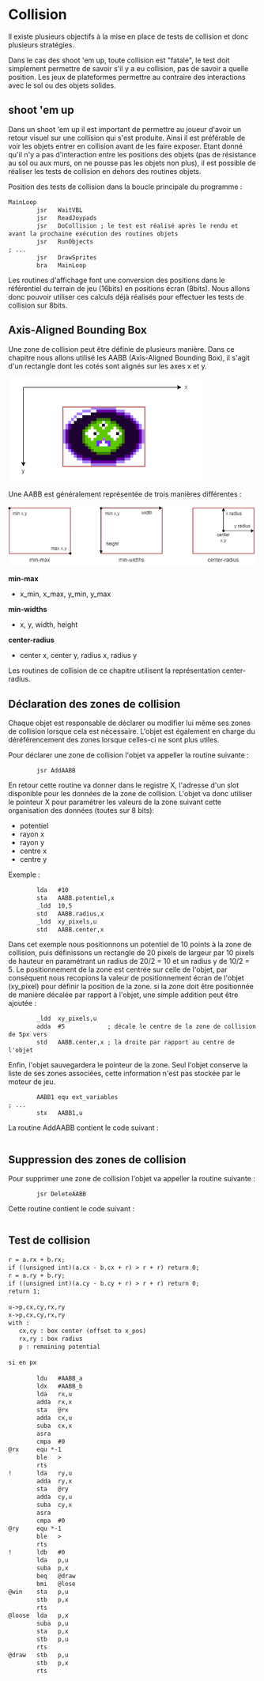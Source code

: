 # Collision
Il existe plusieurs objectifs à la mise en place de tests de collision et donc plusieurs stratégies.

Dans le cas des shoot 'em up, toute collision est "fatale", le test doit simplement permettre de savoir s'il y a eu collision, pas de savoir a quelle position.
Les jeux de plateformes permettre au contraire des interactions avec le sol ou des objets solides.

## shoot 'em up

Dans un shoot 'em up il est important de permettre au joueur d'avoir un retour visuel sur une collision qui s'est produite.
Ainsi il est préférable de voir les objets entrer en collision avant de les faire exposer.
Etant donné qu'il n'y a pas d'interaction entre les positions des objets (pas de résistance au sol ou aux murs, on ne pousse pas les objets non plus), il est possible de réaliser les tests de collision en dehors des routines objets.

Position des tests de collision dans la boucle principale du programme :

```
MainLoop
        jsr   WaitVBL
        jsr   ReadJoypads
        jsr   DoCollision ; le test est réalisé après le rendu et avant la prochaine exécution des routines objets
        jsr   RunObjects
; ...
        jsr   DrawSprites
        bra   MainLoop
```

Les routines d'affichage font une conversion des positions dans le référentiel du terrain de jeu (16bits) en positions écran (8bits).
Nous allons donc pouvoir utiliser ces calculs déjà réalisés pour effectuer les tests de collision sur 8bits.

## Axis-Aligned Bounding Box

Une zone de collision peut être définie de plusieurs manière.
Dans ce chapitre nous allons utilisé les AABB (Axis-Aligned Bounding Box), il s'agit d'un rectangle dont les cotés sont alignés sur les axes x et y.

![AABB](../diagrams/collision-AABB.png)

Une AABB est généralement représentée de trois manières différentes :

![AABB](../diagrams/collision-AABB_2.png)

**min-max**
- x_min, x_max, y_min, y_max

**min-widths**
- x, y, width, height

**center-radius**
- center x, center y, radius x, radius y

Les routines de collision de ce chapitre utilisent la représentation center-radius.

## Déclaration des zones de collision

Chaque objet est responsable de déclarer ou modifier lui même ses zones de collision lorsque cela est nécessaire.
L'objet est également en charge du déréférencement des zones lorsque celles-ci ne sont plus utiles.

Pour déclarer une zone de collision l'objet va appeller la routine suivante :
```
        jsr AddAABB
```

En retour cette routine va donner dans le registre X, l'adresse d'un slot disponible pour les données de la zone de collision.
L'objet va donc utiliser le pointeur X pour paramétrer les valeurs de la zone suivant cette organisation des données (toutes sur 8 bits):

- potentiel
- rayon x
- rayon y
- centre x
- centre y

Exemple :
```
        lda   #10
        sta   AABB.potentiel,x
        _ldd  10,5
        std   AABB.radius,x
        _ldd  xy_pixels,u
        std   AABB.center,x
```

Dans cet exemple nous positionnons un potentiel de 10 points à la zone de collision, puis définissons un rectangle de 20 pixels de largeur par 10 pixels de hauteur en paramétrant un radius de 20/2 = 10 et un radius y de 10/2 = 5.
Le positionnement de la zone est centrée sur celle de l'objet, par conséquent nous recopions la valeur de positionnement écran de l'objet (xy_pixel) pour définir la position de la zone.
si la zone doit être positionnée de manière décalée par rapport à l'objet, une simple addition peut être ajoutée :
```
        _ldd  xy_pixels,u
        adda  #5            ; décale le centre de la zone de collision de 5px vers
        std   AABB.center,x ; la droite par rapport au centre de l'objet
```

Enfin, l'objet sauvegardera le pointeur de la zone. Seul l'objet conserve la liste de ses zones associées, cette information n'est pas stockée par le moteur de jeu.

```
        AABB1 equ ext_variables
; ...
        stx   AABB1,u
```

La routine AddAABB contient le code suivant :

```

```

## Suppression des zones de collision

Pour supprimer une zone de collision l'objet va appeller la routine suivante :
```
        jsr DeleteAABB
```

Cette routine contient le code suivant :

```

```

## Test de collision

```
r = a.rx + b.rx;
if ((unsigned int)(a.cx - b.cx + r) > r + r) return 0;
r = a.ry + b.ry;
if ((unsigned int)(a.cy - b.cy + r) > r + r) return 0;
return 1;
 
u->p,cx,cy,rx,ry
x->p,cx,cy,rx,ry
with :
   cx,cy : box center (offset to x_pos)
   rx,ry : box radius
   p : remaining potential
 
si en px
 
        ldu   #AABB_a
        ldx   #AABB_b
        lda   rx,u
        adda  rx,x
        sta   @rx
        adda  cx,u
        suba  cx,x
        asra
        cmpa  #0
@rx     equ *-1 
        ble   >
        rts
!       lda   ry,u
        adda  ry,x
        sta   @ry
        adda  cy,u
        suba  cy,x
        asra
        cmpa  #0
@ry     equ *-1 
        ble   >
        rts
!       ldb   #0
        lda   p,u
        suba  p,x
        beq   @draw
        bmi   @lose
@win    sta   p,u
        stb   p,x
        rts
@loose  lda   p,x
        suba  p,u
        sta   p,x
        stb   p,u
        rts
@draw   stb   p,u
        stb   p,x
        rts
```